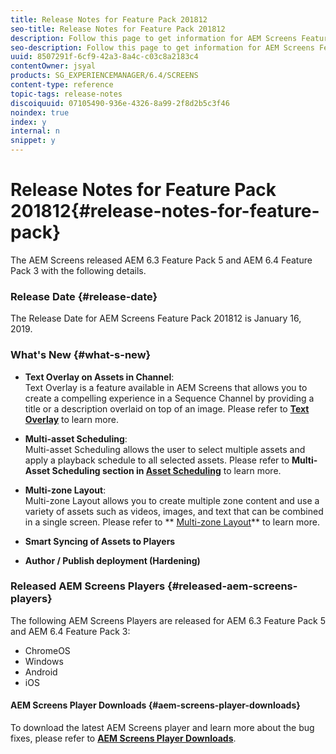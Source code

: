 ```yaml
---
title: Release Notes for Feature Pack 201812
seo-title: Release Notes for Feature Pack 201812
description: Follow this page to get information for AEM Screens Feature Pack 201812 released on January 16, 2019.
seo-description: Follow this page to get information for AEM Screens Feature Pack 201812 released on January 16, 2019.
uuid: 8507291f-6cf9-42a3-8a4c-c03c8a2183c4
contentOwner: jsyal
products: SG_EXPERIENCEMANAGER/6.4/SCREENS
content-type: reference
topic-tags: release-notes
discoiquuid: 07105490-936e-4326-8a99-2f8d2b5c3f46
noindex: true
index: y
internal: n
snippet: y
---
```


# Release Notes for Feature Pack 201812{#release-notes-for-feature-pack}

The AEM Screens released AEM 6.3 Feature Pack 5 and AEM 6.4 Feature Pack 3 with the following details.

### Release Date {#release-date}

The Release Date for AEM Screens Feature Pack 201812 is January 16, 2019.

### What's New {#what-s-new}

* **Text Overlay on Assets in Channel**:  
  Text Overlay is a feature available in AEM Screens that allows you to create a compelling experience in a Sequence Channel by providing a title or a description overlaid on top of an image. Please refer to [**Text Overlay**](../../screens/using/text-overlay.md) to learn more.

* **Multi-asset Scheduling**:  
  Multi-asset Scheduling allows the user to select multiple assets and apply a playback schedule to all selected assets. Please refer to **Multi-Asset Scheduling **section in** [Asset Scheduling](../../screens/using/asset-level-scheduling.md)** to learn more.

* **Multi-zone Layout**:  
  Multi-zone Layout allows you to create multiple zone content and use a variety of assets such as videos, images, and text that can be combined in a single screen. Please refer to ** [Multi-zone Layout](../../screens/using/multi-zone-layout-aem-screens.md)** to learn more.

* **Smart Syncing of Assets to Players**
* **Author / Publish deployment (Hardening)**

### Released AEM Screens Players {#released-aem-screens-players}

The following AEM Screens Players are released for AEM 6.3 Feature Pack 5 and AEM 6.4 Feature Pack 3:

* ChromeOS
* Windows
* Android
* iOS

#### AEM Screens Player Downloads {#aem-screens-player-downloads}

To download the latest AEM Screens player and learn more about the bug fixes, please refer to [**AEM Screens Player Downloads**](https://download.macromedia.com/screens/).
